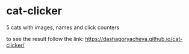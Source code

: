 # cat-clicker
5 cats with images, names and click counters

to see the result follow the link:
https://dashagoryacheva.github.io/cat-clicker/
